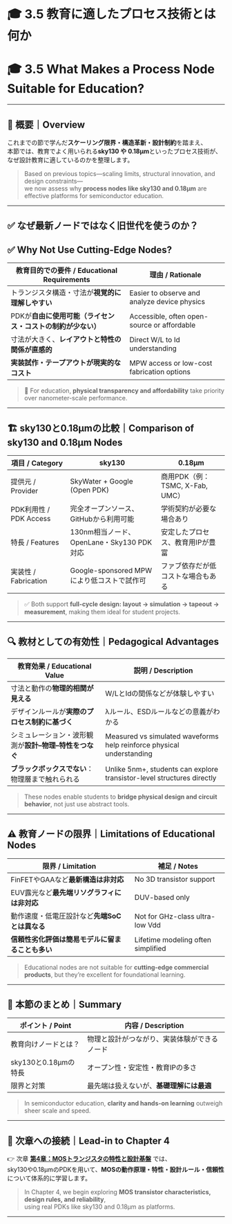 # 🎓 3.5 教育に適したプロセス技術とは何か  
# 🎓 3.5 What Makes a Process Node Suitable for Education?

---

## 🧭 概要｜Overview

これまでの節で学んだ**スケーリング限界・構造革新・設計制約**を踏まえ、  
本節では、教育でよく用いられる**sky130 や 0.18µm**といったプロセス技術が、  
なぜ設計教育に適しているのかを整理します。

> Based on previous topics—scaling limits, structural innovation, and design constraints—  
> we now assess why **process nodes like sky130 and 0.18µm** are effective platforms for semiconductor education.

---

## ✅ なぜ最新ノードではなく旧世代を使うのか？  
## ✅ Why Not Use Cutting-Edge Nodes?

| 教育目的での要件 / Educational Requirements            | 理由 / Rationale |
|--------------------------------------------------------|------------------|
| トランジスタ構造・寸法が**視覚的に理解しやすい**      | Easier to observe and analyze device physics |
| PDKが**自由に使用可能（ライセンス・コストの制約が少ない）** | Accessible, often open-source or affordable |
| 寸法が大きく、**レイアウトと特性の関係が直感的**        | Direct W/L to Id understanding |
| **実装試作・テープアウトが現実的なコスト**              | MPW access or low-cost fabrication options |

> 📌 For education, **physical transparency and affordability** take priority over nanometer-scale performance.

---

## 🏗️ sky130と0.18µmの比較｜Comparison of sky130 and 0.18µm Nodes

| 項目 / Category     | sky130                                      | 0.18µm                                  |
|---------------------|---------------------------------------------|------------------------------------------|
| 提供元 / Provider   | SkyWater + Google (Open PDK)               | 商用PDK（例：TSMC, X-Fab, UMC）          |
| PDK利用性 / PDK Access | 完全オープンソース、GitHubから利用可能     | 学術契約が必要な場合あり                  |
| 特長 / Features     | 130nm相当ノード、OpenLane・Sky130 PDK対応 | 安定したプロセス、教育用IPが豊富         |
| 実装性 / Fabrication | Google-sponsored MPWにより低コストで試作可 | ファブ依存だが低コストな場合もある        |

> ✅ Both support **full-cycle design: layout → simulation → tapeout → measurement**, making them ideal for student projects.

---

## 🔍 教材としての有効性｜Pedagogical Advantages

| 教育効果 / Educational Value                            | 説明 / Description |
|---------------------------------------------------------|--------------------|
| 寸法と動作の**物理的相関が見える**                      | W/LとIdの関係などが体験しやすい          |
| デザインルールが**実際のプロセス制約に基づく**           | λルール、ESDルールなどの意義がわかる     |
| シミュレーション・波形観測が**設計–物理–特性をつなぐ** | Measured vs simulated waveforms help reinforce physical understanding |
| **ブラックボックスでない**：物理層まで触れられる        | Unlike 5nm+, students can explore transistor-level structures directly |

> These nodes enable students to **bridge physical design and circuit behavior**, not just use abstract tools.

---

## ⚠️ 教育ノードの限界｜Limitations of Educational Nodes

| 限界 / Limitation                            | 補足 / Notes |
|----------------------------------------------|---------------|
| FinFETやGAAなど**最新構造は非対応**           | No 3D transistor support |
| EUV露光など**最先端リソグラフィには非対応**    | DUV-based only |
| 動作速度・低電圧設計など**先端SoCとは異なる**   | Not for GHz-class ultra-low Vdd |
| **信頼性劣化評価は簡易モデルに留まることも多い** | Lifetime modeling often simplified |

> Educational nodes are not suitable for **cutting-edge commercial products**, but they’re excellent for foundational learning.

---

## 🧠 本節のまとめ｜Summary

| ポイント / Point                                  | 内容 / Description |
|---------------------------------------------------|---------------------|
| 教育向けノードとは？                              | 物理と設計がつながり、実装体験ができるノード |
| sky130と0.18µmの特長                              | オープン性・安定性・教育IPの多さ |
| 限界と対策                                        | 最先端は扱えないが、**基礎理解には最適**     |

> In semiconductor education, **clarity and hands-on learning** outweigh sheer scale and speed.

---

## 📘 次章への接続｜Lead-in to Chapter 4

👉 次章 [**第4章：MOSトランジスタの特性と設計基盤**](../chapter4_mos_characteristics/README.md) では、  
sky130や0.18µmのPDKを用いて、**MOSの動作原理・特性・設計ルール・信頼性**について体系的に学習します。

> In Chapter 4, we begin exploring **MOS transistor characteristics, design rules, and reliability**,  
> using real PDKs like sky130 and 0.18µm as platforms.

---

